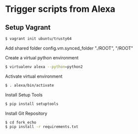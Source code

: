 # Trigger scripts from Alexa


## Setup Vagrant
```bash
$ vagrant init ubuntu/trusty64
```

Add shared folder
    config.vm.synced_folder "./ROOT", "/ROOT"

Create a virtual python environment
```bash
$ virtualenv alexa --python=python2
```
Activate virtual environment
```bash
$ . alexa/bin/activate
```

Install Setup Tools
```bash
$ pip install setuptools
```

Install Git Repository
```bash
$ cd fork_echo
$ pip install -r requirements.txt
```
